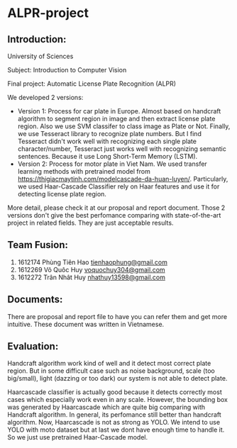 # ALPR-project

## Introduction:
University of Sciences

Subject: Introduction to Computer Vision

Final project: Automatic License Plate Recognition (ALPR)

We developed 2 versions:
- Version 1: Process for car plate in Europe. Almost based on handcraft algorithm to segment region in image and then extract license plate region. Also we use SVM classifer to class image as Plate or Not. Finally, we use Tesseract library to recognize plate numbers. But I find Tesseract didn't work well with recognizing each single plate character/number, Tesseract just works well with recognizing semantic sentences. Because it use Long Short-Term Memory (LSTM).
- Version 2: Process for motor plate in Viet Nam. We used transfer learning methods with pretrained model from https://thigiacmaytinh.com/modelcascade-da-huan-luyen/. Particularly, we used Haar-Cascade Classifier rely on Haar features and use it for detecting license plate region.

More detail, please check it at our proposal and report document.
Those 2 versions don't give the best perfomance comparing with state-of-the-art project in related fields. They are just acceptable results. 

## Team Fusion:
1. 1612174 Phùng Tiên Hao tienhaophung@gmail.com
2. 1612269 Võ Quôc Huy voquochuy304@gmail.com
3. 1612272 Trân Nhât Huy nhathuy13598@gmail.com

## Documents:
There are proposal and report file to have you can refer them and get more intuitive. These document was written in Vietnamese.

## Evaluation:

Handcraft algorithm work kind of well and it detect most correct plate region. But in some difficult case such as noise background, scale (too big/small), light (dazzing or too dark) our system is not able to detect plate.

Haarcascade classifier is actually good because it detects correctly most cases which especially work even in any scale. However, the bounding box was generated by Haarcascade which are quite big comparing with Handcraft algorithm. In general, its perfomance still better than handcraft algorithm. Now, Haarcascade is not as strong as YOLO. We intend to use YOLO with moto dataset but at last we dont have enough time to handle it. So we just use pretrained Haar-Cascade model.



